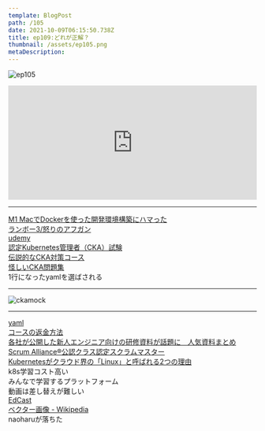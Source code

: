 ```yaml
---
template: BlogPost
path: /105
date: 2021-10-09T06:15:50.738Z
title: ep109:どれが正解？
thumbnail: /assets/ep105.png
metaDescription:
---
```

![ep105](/assets/ep105.png)

<iframe src="https://open.spotify.com/embed/episode/6wHg24BxKQ2EjMy17p4m99" width="100%" height="232" frameBorder="0" allowfullscreen="" allow="autoplay; clipboard-write; encrypted-media; fullscreen; picture-in-picture"></iframe>

***

[M1 MacでDockerを使った開発環境構築にハマった](https://fixel.co.jp/blog/docker-m1mac/)  
[ランボー3/怒りのアフガン](https://ja.wikipedia.org/wiki/%E3%83%A9%E3%83%B3%E3%83%9C%E3%83%BC3/%E6%80%92%E3%82%8A%E3%81%AE%E3%82%A2%E3%83%95%E3%82%AC%E3%83%B3)  
[udemy](https://www.udemy.com/)  
[認定Kubernetes管理者（CKA）試験](https://training.linuxfoundation.org/ja/certification/certified-kubernetes-administrator-cka/)  
[伝説的なCKA対策コース](https://www.udemy.com/course/certified-kubernetes-administrator-with-practice-tests/)  
[怪しいCKA問題集](https://www.udemy.com/course/certified-kubernetes-administrator-cka-2020-mock-exams/)  
1行になったyamlを選ばされる  

***

![ckamock](/assets/ckamock.jpeg)

***

[yaml](https://ja.wikipedia.org/wiki/YAML)  
[コースの返金方法](https://support.udemy.com/hc/ja/articles/229604248-%E3%82%B3%E3%83%BC%E3%82%B9%E3%81%AE%E8%BF%94%E9%87%91%E6%96%B9%E6%B3%95)  
[各社が公開した新人エンジニア向けの研修資料が話題に　人気資料まとめ](https://www.itmedia.co.jp/news/articles/2107/30/news111.html)  
[Scrum Alliance®公認クラス認定スクラムマスター](https://www.abi-agile.com/%E8%AA%8D%E5%AE%9A%E3%82%B9%E3%82%AF%E3%83%A9%E3%83%A0%E3%83%9E%E3%82%B9%E3%82%BF%E3%83%BC/)    
[Kubernetesがクラウド界の「Linux」と呼ばれる2つの理由](https://atmarkit.itmedia.co.jp/ait/articles/1904/08/news014.html)  
k8s学習コスト高い  
みんなで学習するプラットフォーム  
動画は差し替えが難しい  
[EdCast](https://www.edcast.com/)  
[ベクター画像 - Wikipedia](https://ja.wikipedia.org/wiki/%E3%83%99%E3%82%AF%E3%82%BF%E3%83%BC%E7%94%BB%E5%83%8F)  
naoharuが落ちた  


